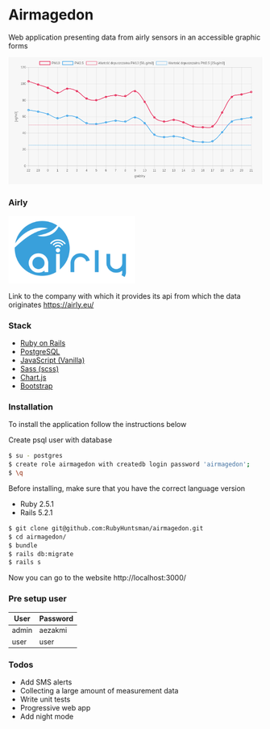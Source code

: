# Airmagedon

Web application presenting data from airly sensors in an accessible graphic forms

![Graph graphic ](https://raw.githubusercontent.com/RubyHuntsman/airmagedon/master/public/git_img.png)

### Airly
![Graph graphic ](https://raw.githubusercontent.com/RubyHuntsman/airmagedon/master/public/git_airly.png)

Link to the company with which it provides its api from which the data originates
https://airly.eu/

### Stack
* [Ruby on Rails]  
* [PostgreSQL]
* [JavaScript (Vanilla)]
* [Sass (scss)] 
* [Chart.js]
* [Bootstrap] 

### Installation
To install the application follow the instructions below

Create psql user with database

```sh
$ su - postgres
$ create role airmagedon with createdb login password 'airmagedon';
$ \q
```

Before installing, make sure that you have the correct language version
- Ruby 2.5.1
- Rails 5.2.1


```sh
$ git clone git@github.com:RubyHuntsman/airmagedon.git
$ cd airmagedon/
$ bundle
$ rails db:migrate
$ rails s
```
Now you can go to the website 
http://localhost:3000/

### Pre setup user
| User | Password |
| ------ | ------ |
| admin | aezakmi |
| user | user |


### Todos
 - Add SMS alerts
 - Collecting a large amount of measurement data
 - Write unit tests
 - Progressive web app
 - Add night mode

  [Ruby on Rails]: <https://rubyonrails.org/>
  [PostgreSQL]: <https://www.postgresql.org/>
  [jQuery]: <http://jquery.com>
  [JavaScript (Vanilla)]: <https://www.javascript.com/>
  [Sass (scss)]: <https://sass-lang.com/>
  [Chart.js]: <https://www.chartjs.org/>
  [Bootstrap]: <https://getbootstrap.com/>
